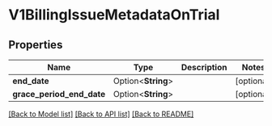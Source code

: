 # V1BillingIssueMetadataOnTrial

## Properties

Name | Type | Description | Notes
------------ | ------------- | ------------- | -------------
**end_date** | Option<**String**> |  | [optional]
**grace_period_end_date** | Option<**String**> |  | [optional]

[[Back to Model list]](../README.md#documentation-for-models) [[Back to API list]](../README.md#documentation-for-api-endpoints) [[Back to README]](../README.md)


